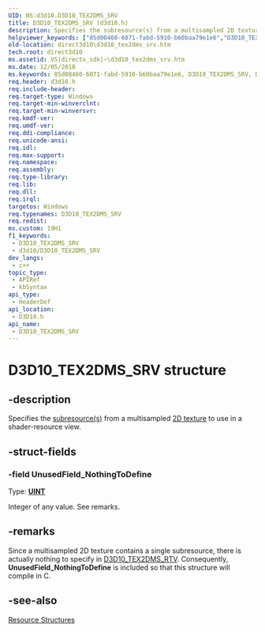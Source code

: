 ```yaml
---
UID: NS:d3d10.D3D10_TEX2DMS_SRV
title: D3D10_TEX2DMS_SRV (d3d10.h)
description: Specifies the subresource(s) from a multisampled 2D texture to use in a shader-resource view.
helpviewer_keywords: ["85d08460-6071-fabd-5910-b60baa79e1e6","D3D10_TEX2DMS_SRV","D3D10_TEX2DMS_SRV structure [Direct3D 10]","d3d10/D3D10_TEX2DMS_SRV","direct3d10.d3d10_tex2dms_srv"]
old-location: direct3d10\d3d10_tex2dms_srv.htm
tech.root: direct3d10
ms.assetid: VS|directx_sdk|~\d3d10_tex2dms_srv.htm
ms.date: 12/05/2018
ms.keywords: 85d08460-6071-fabd-5910-b60baa79e1e6, D3D10_TEX2DMS_SRV, D3D10_TEX2DMS_SRV structure [Direct3D 10], d3d10/D3D10_TEX2DMS_SRV, direct3d10.d3d10_tex2dms_srv
req.header: d3d10.h
req.include-header: 
req.target-type: Windows
req.target-min-winverclnt: 
req.target-min-winversvr: 
req.kmdf-ver: 
req.umdf-ver: 
req.ddi-compliance: 
req.unicode-ansi: 
req.idl: 
req.max-support: 
req.namespace: 
req.assembly: 
req.type-library: 
req.lib: 
req.dll: 
req.irql: 
targetos: Windows
req.typenames: D3D10_TEX2DMS_SRV
req.redist: 
ms.custom: 19H1
f1_keywords:
 - D3D10_TEX2DMS_SRV
 - d3d10/D3D10_TEX2DMS_SRV
dev_langs:
 - c++
topic_type:
 - APIRef
 - kbSyntax
api_type:
 - HeaderDef
api_location:
 - D3D10.h
api_name:
 - D3D10_TEX2DMS_SRV
---
```


# D3D10_TEX2DMS_SRV structure


## -description

Specifies the <a href="https://docs.microsoft.com/windows/desktop/direct3d10/d3d10-graphics-programming-guide-resources-types">subresource(s)</a> from a multisampled <a href="https://docs.microsoft.com/windows/desktop/direct3d10/d3d10-graphics-programming-guide-resources-types">2D texture</a> to use in a shader-resource view.

## -struct-fields

### -field UnusedField_NothingToDefine

Type: <b><a href="https://docs.microsoft.com/windows/desktop/WinProg/windows-data-types">UINT</a></b>

Integer of any value. See remarks.

## -remarks

Since a multisampled 2D texture contains a single subresource, there is actually nothing to specify in <a href="https://docs.microsoft.com/windows/desktop/api/d3d10/ns-d3d10-d3d10_tex2dms_rtv">D3D10_TEX2DMS_RTV</a>. Consequently, <b>UnusedField_NothingToDefine</b> is included so that this structure will compile in C.

## -see-also

<a href="https://docs.microsoft.com/windows/desktop/direct3d10/d3d10-graphics-reference-resource-structures">Resource Structures</a>

